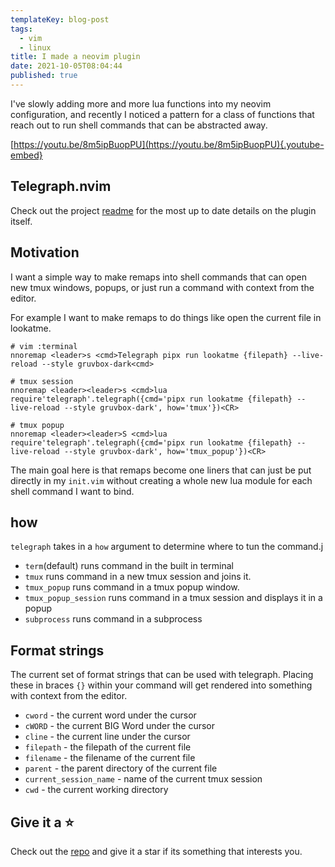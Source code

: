 ```yaml
---
templateKey: blog-post
tags:
  - vim
  - linux
title: I made a neovim plugin
date: 2021-10-05T08:04:44
published: true
---
```


I've slowly adding more and more lua functions into my neovim configuration,
and recently I noticed a pattern for a class of functions that reach out to run
shell commands that can be abstracted away.

[https://youtu.be/8m5ipBuopPU](https://youtu.be/8m5ipBuopPU){.youtube-embed}

## Telegraph.nvim

Check out the project [readme](https://github.com/WaylonWalker/Telegraph.nvim)
for the most up to date details on the plugin itself.

## Motivation

I want a simple way to make remaps into shell commands that can open new tmux
windows, popups, or just run a command with context from the editor.

For example I want to make remaps to do things like open the current file in lookatme.

```vim
# vim :terminal
nnoremap <leader>s <cmd>Telegraph pipx run lookatme {filepath} --live-reload --style gruvbox-dark<cmd>

# tmux session
nnoremap <leader><leader>s <cmd>lua require'telegraph'.telegraph({cmd='pipx run lookatme {filepath} --live-reload --style gruvbox-dark', how='tmux'})<CR>

# tmux popup
nnoremap <leader><leader>S <cmd>lua require'telegraph'.telegraph({cmd='pipx run lookatme {filepath} --live-reload --style gruvbox-dark', how='tmux_popup'})<CR>
```

The main goal here is that remaps become one liners that can just be put
directly in my `init.vim` without creating a whole new lua module for each
shell command I want to bind.

## how

`telegraph` takes in a `how` argument to determine where to tun the command.j

- `term`(default) runs command in the built in terminal
- `tmux` runs command in a new tmux session and joins it.
- `tmux_popup` runs command in a tmux popup window.
- `tmux_popup_session` runs command in a tmux session and displays it in a popup
- `subprocess` runs command in a subprocess

## Format strings

The current set of format strings that can be used with telegraph. Placing
these in braces `{}` within your command will get rendered into something with
context from the editor.

- `cword` - the current word under the cursor
- `cWORD` - the current BIG Word under the cursor
- `cline` - the current line under the cursor
- `filepath` - the filepath of the current file
- `filename` - the filename of the current file
- `parent` - the parent directory of the current file
- `current_session_name` - name of the current tmux session
- `cwd` - the current working directory

## Give it a ⭐

Check out the [repo](https://github.com/WaylonWalker/Telegraph.nvim) and give
it a star if its something that interests you.
